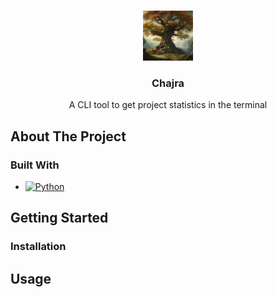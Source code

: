 <a id="readme-top"></a>

<!-- 
[![Contributors][contributors-shield]][contributors-url]
[![Forks][forks-shield]][forks-url]
[![Stargazers][stars-shield]][stars-url]
[![Issues][issues-shield]][issues-url]
[![MIT License][license-shield]][license-url]
[![LinkedIn][linkedin-shield]][linkedin-url]
-->
<!-- PROJECT LOGO -->

<br />
<div align="center">
  <a href="https://github.com/salim-hertelli/chajra">
    <img src="images/logo.png" alt="Logo" width="80" height="80">
  </a>

  <h3 align="center">Chajra</h3>

  <p align="center">
    A CLI tool to get project statistics in the terminal
</div>

<!-- ABOUT THE PROJECT -->
## About The Project
<!--
[![Product Name Screen Shot][product-screenshot]](https://example.com)
-->

### Built With
* [![Python][Python.com]](https://www.python.org/)

<!-- GETTING STARTED -->
## Getting Started
### Installation

<!-- USAGE EXAMPLES -->
## Usage



[Python.com]: https://img.shields.io/badge/python-3670A0?style=for-the-badge&logo=python&logoColor=ffdd54